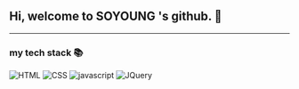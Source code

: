 ## Hi, welcome to **SOYOUNG** 's github. 👋

___
### my tech stack 📚
![HTML](https://img.shields.io/badge/HTML5-E34F26?style=flat-square&logo=HTML5&logoColor=white)
![CSS](https://img.shields.io/badge/CSS3-1572B6?style=flat-square&logo=CSS3&logoColor=white)
![javascript](https://img.shields.io/badge/JavaScript-F7DF1E?style=flat-square&logo=javascript&logoColor=black)
![JQuery](https://img.shields.io/badge/jQuery-0769AD?style=flat-square&logo=jQuery&logoColor=black)

